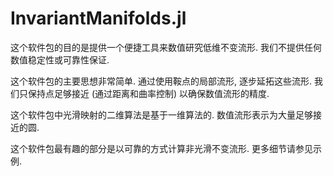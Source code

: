 # InvariantManifolds.jl

这个软件包的目的是提供一个便捷工具来数值研究低维不变流形. 我们不提供任何数值稳定性或可靠性保证.

这个软件包的主要思想非常简单. 通过使用鞍点的局部流形, 逐步延拓这些流形. 我们只保持点足够接近 (通过距离和曲率控制) 以确保数值流形的精度.

这个软件包中光滑映射的二维算法是基于一维算法的. 数值流形表示为大量足够接近的圆.

这个软件包最有趣的部分是以可靠的方式计算非光滑不变流形. 更多细节请参见示例.